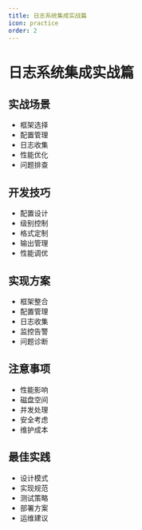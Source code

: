 ```yaml
---
title: 日志系统集成实战篇
icon: practice
order: 2
---
```


# 日志系统集成实战篇

## 实战场景
- 框架选择
- 配置管理
- 日志收集
- 性能优化
- 问题排查

## 开发技巧
- 配置设计
- 级别控制
- 格式定制
- 输出管理
- 性能调优

## 实现方案
- 框架整合
- 配置管理
- 日志收集
- 监控告警
- 问题诊断

## 注意事项
- 性能影响
- 磁盘空间
- 并发处理
- 安全考虑
- 维护成本

## 最佳实践
- 设计模式
- 实现规范
- 测试策略
- 部署方案
- 运维建议
